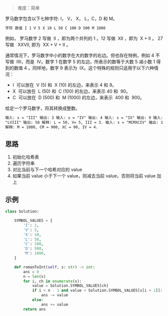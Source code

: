 > 难度：简单

罗马数字包含以下七种字符: I， V， X， L，C，D 和 M。

```html
字符 数值 I 1 V 5 X 10 L 50 C 100 D 500 M 1000
```

例如， 罗马数字 2 写做  II ，即为两个并列的 1 。12 写做  XII ，即为  X + II 。 27 写做   XXVII, 即为  XX + V + II 。

通常情况下，罗马数字中小的数字在大的数字的右边。但也存在特例，例如 4 不写做  IIII，而是  IV。数字 1 在数字 5 的左边，所表示的数等于大数 5 减小数 1 得到的数值 4 。同样地，数字 9 表示为  IX。这个特殊的规则只适用于以下六种情况：

- I  可以放在  V (5) 和  X (10) 的左边，来表示 4 和 9。
- X  可以放在  L (50) 和  C (100) 的左边，来表示 40 和  90。
- C  可以放在  D (500) 和  M (1000) 的左边，来表示  400 和  900。

给定一个罗马数字，将其转换成整数。

```html
输入: s = "III" 输出: 3 输入: s = "IV" 输出: 4 输入: s = "IX" 输出: 9 输入: s =
"LVIII" 输出: 58 解释: L = 50, V= 5, III = 3. 输入: s = "MCMXCIV" 输出: 1994
解释: M = 1000, CM = 900, XC = 90, IV = 4.
```

## 思路

1. 初始化哈希表
2. 遍历字符串
3. 对比当前与下一个哈希对应的 value
4. 如果当前 value 小于下一个 value，则减去当前 value，否则将当前 value 加上

## 示例

```python
class Solution:

    SYMBOL_VALUES = {
        'I': 1,
        'V': 5,
        'X': 10,
        'L': 50,
        'C': 100,
        'D': 500,
        'M': 1000,
    }

    def romanToInt(self, s: str) -> int:
        ans = 0
        n = len(s)
        for i, ch in enumerate(s):
            value = Solution.SYMBOL_VALUES[ch]
            if i < n - 1 and value < Solution.SYMBOL_VALUES[s[i + 1]]:
                ans -= value
            else:
                ans += value
        return ans
```
